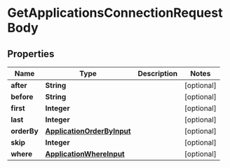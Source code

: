 

# GetApplicationsConnectionRequestBody


## Properties

Name | Type | Description | Notes
------------ | ------------- | ------------- | -------------
**after** | **String** |  |  [optional]
**before** | **String** |  |  [optional]
**first** | **Integer** |  |  [optional]
**last** | **Integer** |  |  [optional]
**orderBy** | [**ApplicationOrderByInput**](ApplicationOrderByInput.md) |  |  [optional]
**skip** | **Integer** |  |  [optional]
**where** | [**ApplicationWhereInput**](ApplicationWhereInput.md) |  |  [optional]



